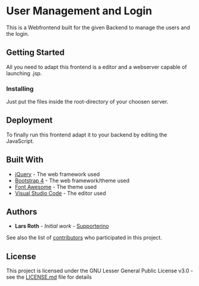 # User Management and Login

This is a Webfrontend built for the given Backend to manage the users and the login.

## Getting Started

All you need to adapt this frontend is a editor and a webserver capable of launching .jsp.


### Installing

Just put the files inside the root-directory of your choosen server.

## Deployment

To finally run this frontend adapt it to your backend by editing the JavaScript.

## Built With

* [jQuery](https://jquery.com/) - The web framework used
* [Bootstrap 4](https://getbootstrap.com/) - The web framework/theme used
* [Font Awesome](https://fontawesome.com/) - The theme used
* [Visual Studio Code](https://code.visualstudio.com/) - The editor used

## Authors

* **Lars Roth** - *Initial work* - [Supporterino](https://github.com/Supporterino)

See also the list of [contributors](https://github.com/your/project/contributors) who participated in this project.

## License

This project is licensed under the GNU Lesser General Public License v3.0 - see the [LICENSE.md](LICENSE.md) file for details

